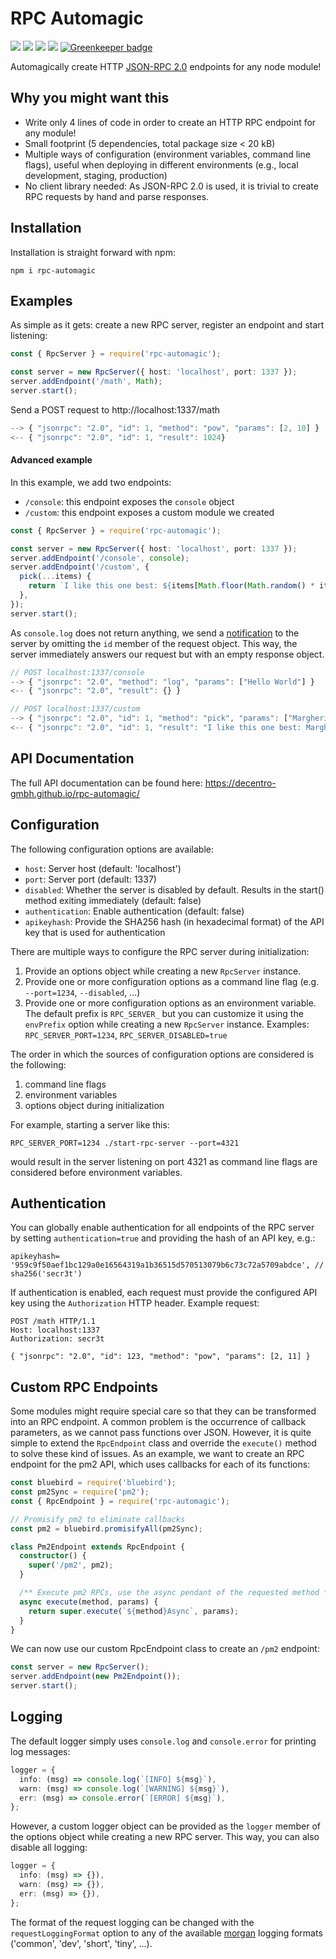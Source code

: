 # RPC Automagic

[![](https://img.shields.io/badge/TypeScript-v3-blue.svg?style=flat)](https://github.com/decentro-gmbh/rpc-automagic/blob/master/package.json
) [![](https://img.shields.io/npm/v/rpc-automagic.svg)](https://www.npmjs.com/package/rpc-automagic
) [![](https://img.shields.io/snyk/vulnerabilities/npm/rpc-automagic.svg)](https://snyk.io/test/npm/rpc-automagic
) [![](https://img.shields.io/github/license/decentro-gmbh/rpc-automagic.svg?style=flat)](https://github.com/decentro-gmbh/rpc-automagic/blob/master/LICENSE) [![Greenkeeper badge](https://badges.greenkeeper.io/decentro-gmbh/rpc-automagic.svg)](https://greenkeeper.io/)

Automagically create HTTP [JSON-RPC 2.0](https://www.jsonrpc.org/specification) endpoints for any node module!

## Why you might want this

* Write only 4 lines of code in order to create an HTTP RPC endpoint for any module!
* Small footprint (5 dependencies, total package size < 20 kB)
* Multiple ways of configuration (environment variables, command line flags), useful when deploying in different environments (e.g., local development, staging, production)
* No client library needed: As JSON-RPC 2.0 is used, it is trivial to create RPC requests by hand and parse responses.

## Installation

Installation is straight forward with npm:
```
npm i rpc-automagic
```

## Examples

As simple as it gets: create a new RPC server, register an endpoint and start listening:
```ts
const { RpcServer } = require('rpc-automagic');

const server = new RpcServer({ host: 'localhost', port: 1337 });
server.addEndpoint('/math', Math);
server.start();
```

Send a POST request to http://localhost:1337/math

```js
--> { "jsonrpc": "2.0", "id": 1, "method": "pow", "params": [2, 10] }
<-- { "jsonrpc": "2.0", "id": 1, "result": 1024}
```

#### Advanced example

In this example, we add two endpoints:
* `/console`: this endpoint exposes the `console` object
* `/custom`: this endpoint exposes a custom module we created

```ts
const { RpcServer } = require('rpc-automagic');

const server = new RpcServer({ host: 'localhost', port: 1337 });
server.addEndpoint('/console', console);
server.addEndpoint('/custom', {
  pick(...items) {
    return `I like this one best: ${items[Math.floor(Math.random() * items.length)]}`;
  },
});
server.start();
```

As `console.log` does not return anything, we send a [notification](https://www.jsonrpc.org/specification#notification) to the server by omitting the `id` member of the request object. This way, the server immediately answers our request but with an empty response object.
```js
// POST localhost:1337/console
--> { "jsonrpc": "2.0", "method": "log", "params": ["Hello World"] }
<-- { "jsonrpc": "2.0", "result": {} }

// POST localhost:1337/custom
--> { "jsonrpc": "2.0", "id": 1, "method": "pick", "params": ["Margherita", "Frutti di Mare", "Quattro Formaggi"] }
<-- { "jsonrpc": "2.0", "id": 1, "result": "I like this one best: Margherita" }
```

## API Documentation

The full API documentation can be found here: https://decentro-gmbh.github.io/rpc-automagic/

## Configuration

The following configuration options are available:

* `host`: Server host (default: 'localhost')
* `port`: Server port (default: 1337)
* `disabled`: Whether the server is disabled by default. Results in the start() method exiting immediately (default: false)
* `authentication`: Enable authentication (default: false)
* `apikeyhash`: Provide the SHA256 hash (in hexadecimal format) of the API key that is used for authentication

There are multiple ways to configure the RPC server during initialization:
1. Provide an options object while creating a new `RpcServer` instance.
2. Provide one or more configuration options as a command line flag (e.g. `--port=1234`, `--disabled`, ...)
3. Provide one or more configuration options as an environment variable. The default prefix is `RPC_SERVER_` but you can customize it using the `envPrefix` option while creating a new `RpcServer` instance. Examples: `RPC_SERVER_PORT=1234`, `RPC_SERVER_DISABLED=true`

The order in which the sources of configuration options are considered is the following:
1. command line flags
2. environment variables
3. options object during initialization

For example, starting a server like this:
```
RPC_SERVER_PORT=1234 ./start-rpc-server --port=4321
```
would result in the server listening on port 4321 as command line flags are considered before environment variables.

## Authentication

You can globally enable authentication for all endpoints of the RPC server by setting `authentication=true` and providing the hash of an API key, e.g.:

```
apikeyhash= '959c9f50aef1bc129a0e16564319a1b36515d570513079b6c73c72a5709abdce', // sha256('secr3t')
```

If authentication is enabled, each request must provide the configured API key using the `Authorization` HTTP header. Example request:

```
POST /math HTTP/1.1
Host: localhost:1337
Authorization: secr3t

{ "jsonrpc": "2.0", "id": 123, "method": "pow", "params": [2, 11] }
```

## Custom RPC Endpoints

Some modules might require special care so that they can be transformed into an RPC endpoint. A common problem is the occurrence of callback parameters, as we cannot pass functions over JSON. However, it is quite simple to extend the `RpcEndpoint` class and override the `execute()` method to solve these kind of issues.
As an example, we want to create an RPC endpoint for the pm2 API, which uses callbacks for each of its functions:

```ts
const bluebird = require('bluebird');
const pm2Sync = require('pm2');
const { RpcEndpoint } = require('rpc-automagic');

// Promisify pm2 to eliminate callbacks
const pm2 = bluebird.promisifyAll(pm2Sync);

class Pm2Endpoint extends RpcEndpoint {
  constructor() {
    super('/pm2', pm2);
  }

  /** Execute pm2 RPCs, use the async pendant of the requested method */
  async execute(method, params) {
    return super.execute(`${method}Async`, params);
  }
}
```

We can now use our custom RpcEndpoint class to create an `/pm2` endpoint:

```ts
const server = new RpcServer();
server.addEndpoint(new Pm2Endpoint());
server.start();
```

## Logging

The default logger simply uses `console.log` and `console.error` for printing log messages:

```ts
logger = {
  info: (msg) => console.log(`[INFO] ${msg}`),
  warn: (msg) => console.log(`[WARNING] ${msg}`),
  err: (msg) => console.error(`[ERROR] ${msg}`),
};
```
 However, a custom logger object can be provided as the `logger` member of the options object while creating a new RPC server. This way, you can also disable all logging:

```ts
logger = {
  info: (msg) => {}),
  warn: (msg) => {}),
  err: (msg) => {}),
};
```

The format of the request logging can be changed with the `requestLoggingFormat` option to any of the available [morgan](https://www.npmjs.com/package/morgan) logging formats ('common', 'dev', 'short', 'tiny', ...).
